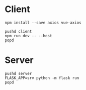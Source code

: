# Client
```
npm install --save axios vue-axios

pushd client
npm run dev -- --host
popd
```


# Server
```
pushd server
FLASK_APP=srv python -m flask run
popd
```